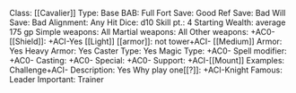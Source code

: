 Class: [[Cavalier]]
Type: Base
BAB: Full
Fort Save: Good
Ref Save: Bad
Will Save: Bad
Alignment: Any
Hit Dice: d10
Skill pt.: 4
Starting Wealth: average 175 gp
Simple weapons: All
Martial weapons: All
Other weapons: +AC0-
[[Shield]]: +ACI-Yes
[[Light]] [[armor]]:  not tower+ACI-
[[Medium]] Armor: Yes
Heavy Armor: Yes
Caster Type: Yes
Magic Type: +AC0-
Spell modifier: +AC0-
Casting: +AC0-
Special: +AC0-
Support: +ACI-[[Mount]]
Examples:  Challenge+ACI-
Description: Yes
Why play one[[?]]: +ACI-Knight
Famous:  Leader
Important:  Trainer
